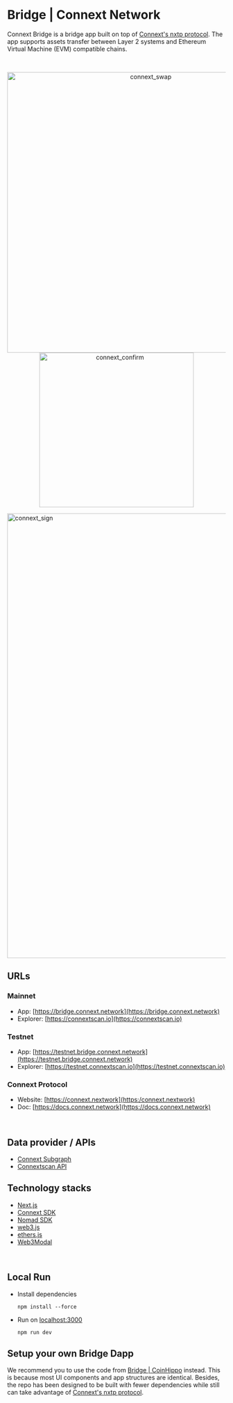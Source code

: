 # Bridge | Connext Network

Connext Bridge is a bridge app built on top of [Connext's nxtp protocol](https://github.com/connext/nxtp). The app supports assets transfer between Layer 2 systems and Ethereum Virtual Machine (EVM) compatible chains. 


<br>

<p float="left" align="center">
<img width="646" alt="connext_swap" src="https://user-images.githubusercontent.com/13881651/154973828-1a3767e4-ca45-40ed-9ee0-4f406e9eacca.png">
<img width="356" alt="connext_confirm" src="https://user-images.githubusercontent.com/13881651/154973848-88da7726-71af-403c-8bc1-4a63f3bd981b.png">
</p>
<img width="1024" alt="connext_sign" src="https://user-images.githubusercontent.com/13881651/154971793-649cb8e3-eab1-463f-9982-109c8eb4c4cb.png">

## URLs
### Mainnet
- App: [https://bridge.connext.network](https://bridge.connext.network)
- Explorer: [https://connextscan.io](https://connextscan.io)
### Testnet
- App: [https://testnet.bridge.connext.network](https://testnet.bridge.connext.network)
- Explorer: [https://testnet.connextscan.io](https://testnet.connextscan.io)
### Connext Protocol
- Website: [https://connext.nextwork](https:/connext.nextwork)
- Doc: [https://docs.connext.network](https://docs.connext.network)

<br>

## Data provider / APIs
- [Connext Subgraph](https://github.com/connext/nxtp/tree/main/packages/subgraph)
- [Connextscan API](https://github.com/CoinHippo-Labs/connextscan-lambda)

## Technology stacks
- [Next.js](https://nextjs.org/)
- [Connext SDK](https://github.com/connext/nxtp)
- [Nomad SDK](https://github.com/nomad-xyz/nomad-monorepo)
- [web3.js](https://github.com/ChainSafe/web3.js)
- [ethers.js](https://github.com/ethers-io/ethers.js)
- [Web3Modal](https://github.com/Web3Modal/web3modal)

<br>

## Local Run
- Install dependencies
  ```
  npm install --force
  ```

- Run on [localhost:3000](http://localhost:3000)
  ```
  npm run dev
  ```

## Setup your own Bridge Dapp
We recommend you to use the code from [Bridge | CoinHippo](https://github.com/CoinHippo-Labs/coinhippo-bridge) instead. This is because most UI components and app structures are identical. Besides, the repo has been designed to be built with fewer dependencies while still can take advantage of [Connext's nxtp protocol](https://github.com/connext/nxtp).
